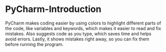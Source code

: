 # PyCharm-Introduction
PyCharm makes coding easier by using colors to highlight different parts of the code, like variables and keywords, which makes it easier to read and fix mistakes. Also suggests code as you type, which saves time and helps avoid errors. Lastly, it shows mistakes right away, so you can fix them before running the program. 
